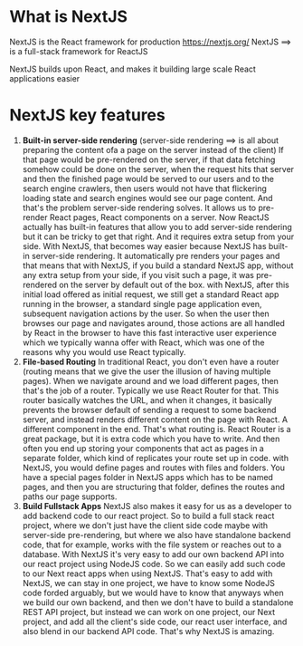 # What is NextJS

NextJS is the React framework for production https://nextjs.org/
NextJS ==> is a full-stack framework for ReactJS

NextJS builds upon React, and makes it building large scale React applications easier

# NextJS key features
1. **Built-in server-side rendering** (server-side rendering ==> is all about preparing the content ofa a page on the server instead of the client)
If that page would be pre-rendered on the server, if that data fetching somehow could be done on the server, when the request hits that server and then the finished page would be served to our users and to the search engine crawlers, then users would not have that flickering loading state and search engines would see our page content. And that's the problem server-side rendering solves. It allows us to pre-render React pages, React components on a server. Now ReactJS actually has built-in features that allow you to add server-side rendering but it can be tricky to get that right. And it requires extra setup from your side. With NextJS, that becomes way easier because NextJS has built-in server-side rendering. It automatically pre renders your pages and that means that with NextJS, if you build a standard NextJS app, without any extra setup from your side, if you visit such a page, it was pre-rendered on the server by default out of the box.
with NextJS, after this initial load offered as initial request, we still get a standard React app running in the browser, a standard single page application even, subsequent navigation actions by the user. So when the user then browses our page and navigates around, those actions are all handled by React in the browser to have this fast interactive user experience which we typically wanna offer with React, which was one of the reasons why you would use React typically.
2. **File-based Routing** In traditional React, you don't even have a router (routing means that we give the user the illusion of having multiple pages). When we navigate around and we load different pages, then that's the job of a router. Typically we use React Router for that. This router basically watches the URL, and when it changes, it basically prevents the browser default of sending a request to some backend server, and instead renders different content on the page with React. A different component in the end. That's what routing is.
React Router is a great package, but it is extra code which you have to write. And then often you end up storing your components that act as pages in a separate folder, which kind of replicates your route set up in code.
with NextJS, you would define pages and routes with files and folders. You have a special pages folder in NextJS apps which has to be named pages, and then you are structuring that folder, defines the routes and paths  our page supports.
3. **Build Fullstack Apps** NextJS also makes it easy for us as a developer to add backend code to our react project. So to build a full stack react project, where we don't just have the client side code maybe with server-side pre-rendering, but where we also have standalone backend code, that for example, works with the file system or reaches out to a database. With NextJS it's very easy to add our own backend API into our react project using NodeJS code. So we can easily add such code to our Next react apps when using NextJS. That's easy to add with NextJS, we can stay in one project, we have to know some NodeJS code forded arguably, but we would have to know that anyways when we build our own backend, and then we don't have to build a standalone REST API project, but instead we can work on one project, our Next project, and add all the client's side code, our react user interface, and also blend in our backend API code. That's why NextJS is amazing.